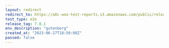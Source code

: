 ```yaml
---
layout: redirect
redirect_to: https://a8c-woo-test-reports.s3.amazonaws.com/public/release/7.8.1/gutenberg/e2e/index.html
test_type: e2e
release_tag: 7.8.1
env_description: "gutenberg"
created_at: "2023-06-27T18:50:08Z"
passed: false
---
```

